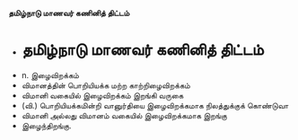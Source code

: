 **தமிழ்நாடு மாணவர் கணினித் திட்டம்**
- # தமிழ்நாடு மாணவர் கணினித் திட்டம்
- n. இழைவிறக்கம்
- விமானத்தின் பொறியியக்க மற்ற காற்றிழைவிறக்கம்
- விமானி வகையில் இழைவிறக்கம் இறங்கி வருகை
- (வி.) பொறியியக்கமின்றி வானுர்தியை இழைவிறக்கமாக நிலத்துக்குக் கொண்டுவா
- விமானி அல்லது விமானம் வகையில் இழைவிறக்கமாக இறங்கு
- இழைந்திறங்கு.

